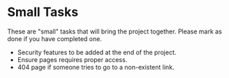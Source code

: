 # Small Tasks
These are "small" tasks that will bring the project together. Please mark as done if you have completed one.

- Security features to be added at the end of the project.
- Ensure pages requires proper access.
- 404 page if someone tries to go to a non-existent link.
